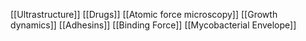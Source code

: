 [[Ultrastructure]]
[[Drugs]]
[[Atomic force microscopy]]
[[Growth dynamics]]
[[Adhesins]]
[[Binding Force]]
[[Mycobacterial Envelope]]
